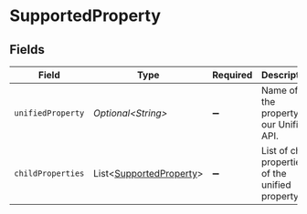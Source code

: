 # SupportedProperty


## Fields

| Field                                                                    | Type                                                                     | Required                                                                 | Description                                                              | Example                                                                  |
| ------------------------------------------------------------------------ | ------------------------------------------------------------------------ | ------------------------------------------------------------------------ | ------------------------------------------------------------------------ | ------------------------------------------------------------------------ |
| `unifiedProperty`                                                        | *Optional\<String>*                                                      | :heavy_minus_sign:                                                       | Name of the property in our Unified API.                                 | owner_id                                                                 |
| `childProperties`                                                        | List\<[SupportedProperty](../../models/components/SupportedProperty.md)> | :heavy_minus_sign:                                                       | List of child properties of the unified property.                        |                                                                          |